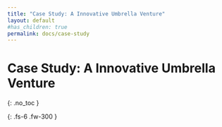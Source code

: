 ```yaml
---
title: "Case Study: A Innovative Umbrella Venture"
layout: default
#has_children: true
permalink: docs/case-study
---
```


# Case Study: A Innovative Umbrella Venture
{: .no_toc }

{: .fs-6 .fw-300 }